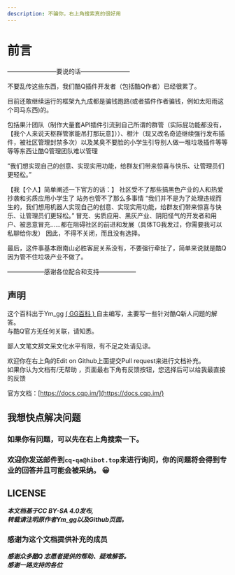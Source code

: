 ```yaml
---
description: 不骗你，右上角搜索真的很好用
---
```


# 前言

————————要说的话————————

不要乱传这些东西，我们酷Q插件开发者（包括酷Q作者）已经很累了。

目前还敢继续运行的框架九九成都是骗钱跑路\(或者插件作者骗钱，例如太阳雨这个司马东西\)的。

包括果汁团队（制作大量套API插件引流到自己所谓的群管（实际屁功能都没有，【我个人来说天枢群管家能吊打那玩意】））、橙汁（现又改名奇迹继续强行发布插件，被社区管理封禁多次）以及某臭不要脸的小学生引导别人做一堆垃圾插件等等等等东西让酷Q管理团队难以管理

“我们想实现自己的创意、实现实用功能，给群友们带来惊喜与快乐、让管理员们更轻松。”

【我【个人】简单阐述一下官方的话：】 社区受不了那些搞黑色产业的人和热爱抄袭和劣质应用小学生了 站务也管不了那么多事情 “我们并不是为了处理违规而生的，我们想用机器人实现自己的创意、实现实用功能，给群友们带来惊喜与快乐、让管理员们更轻松。” 冒充、劣质应用、黑灰产业、阴阳怪气的开发者和用户、被恶意冒充……都在阻碍社区的前进和发展（具体TG我发过，你需要我可以私聊给你发） 因此，不得不关闭，而且没有选择。

最后，这件事基本跟南山必胜客屁关系没有，不要强行牵扯了，简单来说就是酷Q因为管不住垃圾产业不做了。

——————感谢各位配合和支持——————

## 

## 

## 

## 

## 

## 

## 

## 

## 

## 

## 

## 

## 

## 

## 

## 

## 

## 声明

这个百科出于Ym\_gg [\( GG百科 \) ](https://www.ymgg.cc)自主编写，主要写一些针对酷Q新人问题的解答。  
与酷Q官方无任何关联，请知悉。

鄙人文笔文辞文采文化水平有限，有不足之处请见谅。

欢迎你在右上角的Edit on Github上面提交Pull request来进行文档补充。  
如果你认为文档有/无帮助 ，页面最右下角有反馈按钮，您选择后可以给我最直接的反馈

 官方文档：[https://docs.cqp.im/](https://docs.cqp.im/)

## 我想快点解决问题

### 如果你有问题，可以先在右上角搜索一下。

### 欢迎你发送邮件到`cq-qa@hibot.top`来进行询问，你的问题将会得到专业的回答并且可能会被采纳。 😀 

## LICENSE

_**本文档基于CC BY-SA 4.0发布,   
转载请注明原作者Ym\_gg以及Github页面。**_

### 感谢为这个文档提供补充的成员

_**感谢众多酷Q 志愿者提供的帮助、疑难解答。  
感谢一路支持的各位**_

